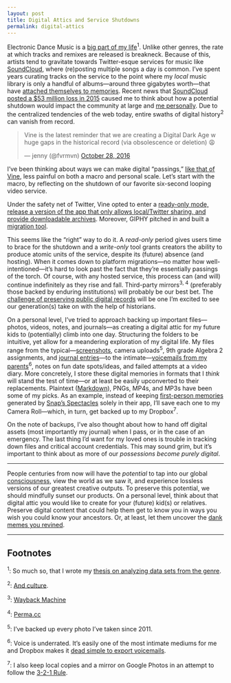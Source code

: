 ```yaml
---
layout: post
title: Digital Attics and Service Shutdowns
permalink: digital-attics
---
```


Electronic Dance Music is a [big part of my life](http://www.seas.virginia.edu/pubs/unbound/spr14/singh.php)<sup>1</sup>. Unlike other genres, the rate at which tracks and remixes are released is breakneck. Because of this, artists tend to gravitate towards Twitter-esque services for music like [SoundCloud](https://soundcloud.com/jasdev-singh), where (re)posting multiple songs a day is common. I’ve spent years curating tracks on the service to the point where my _local_ music library is only a handful of albums—around three gigabytes worth—that have [attached themselves to memories](https://twitter.com/jasdev/status/328698506397245440). Recent news that [SoundCloud posted a $53 million loss in 2015](http://mixmag.net/read/soundcloud-may-run-out-of-cash-after-suffering-a-51-22m-loss-in-2015-news) caused me to think about how a potential shutdown would impact the community at large and [me personally](https://twitter.com/jasdev/status/822180098954690560). Due to the centralized tendencies of the web today, entire swaths of digital history<sup>2</sup> can vanish from record.

<blockquote class="twitter-tweet" data-lang="en"><p lang="en" dir="ltr">Vine is the latest reminder that we are creating a Digital Dark Age w huge gaps in the historical record (via obsolescence or deletion) 😩</p>&mdash; jenny (@fvrmvn) <a href="https://twitter.com/fvrmvn/status/791857105040908288">October 28, 2016</a></blockquote> <script async src="//platform.twitter.com/widgets.js" charset="utf-8"></script>

I’ve been thinking about ways we can make digital “passings,” [like that of Vine](https://medium.com/@vine/important-news-about-vine-909c5f4ae7a7#.2er2e8gxk), less painful on both a macro and personal scale. Let’s start with the macro, by reflecting on the shutdown of our favorite six-second looping video service.

Under the safety net of Twitter, Vine opted to enter a [ready-only mode, release a version of the app that only allows local/Twitter sharing, and provide downloadable archives](http://help.vine.co/post/152688513385/discontinuing-the-vine-app-faqs). Moreover, GIPHY pitched in and built a [migration tool](http://giphy.com/giphylovesvine).

This seems like the “right” way to do it. A _read-only_ period gives users time to brace for the shutdown and a _write-only_ tool grants creators the ability to produce atomic units of the service, despite its (future) absence (and hosting). When it comes down to platform migrations—no matter how well-intentioned—it’s hard to look past the fact that they’re essentially passings of the torch. Of course, with any hosted service, this process can (and will) continue indefinitely as they rise and fall. Third-party mirrors<sup>3, 4</sup> (preferably those backed by enduring institutions) will probably be our best bet. The [challenge of preserving public digital records](https://twitter.com/jack/status/814924317590962176) will be one I’m excited to see our generation(s) take on with the help of historians.

On a personal level, I’ve tried to approach backing up important files—photos, videos, notes, and journals—as creating a digital attic for my future kids to (potentially) climb into one day. Structuring the folders to be intuitive, yet allow for a meandering exploration of my digital life. My files range from the typical—[screenshots](https://twitter.com/jasdev/status/705791847319347200), camera uploads<sup>5</sup>, 9th grade Algebra 2 assignments, and [journal entries](/small-moments)—to the intimate—[voicemails from my parents](https://twitter.com/maiab/status/751500059875782656)<sup>6</sup>, notes on fun date spots/ideas, and failed attempts at a video diary. More concretely, I store these  digital memories in formats that I _think_ will stand the test of time—or at least be easily upconverted to their replacements. Plaintext ([Markdown](https://twitter.com/jxxf/status/789275320696406016)), PNGs, MP4s, and MP3s have been some of my picks. As an example, instead of keeping [first-person memories](https://twitter.com/jasdev/status/817769190920777728) generated by [Snap’s Spectacles](https://www.spectacles.com) solely in their app, I’ll save each one to my Camera Roll—which, in turn, get backed up to my Dropbox<sup>7</sup>.

On the note of backups, I’ve also thought about how to hand off digital assets (most importantly my journal) when I pass, or in the case of an emergency. The last thing I’d want for my loved ones is trouble in tracking down files and critical account credentials. This may sound grim, but it’s important to think about as more of our _possessions become purely digital_.

---

People centuries from now will have the _potential_ to tap into our global [consciousness](https://twitter.com/naval/status/604009689337044992), view the world as we saw it, and experience lossless versions of our greatest creative outputs. To preserve this potential, we should mindfully sunset our products. On a personal level, think about that digital attic you would like to create for your (future) kid(s) or relatives. Preserve digital content that could help them get to know you in ways you wish you could know your ancestors. Or, at least, let them uncover the [dank memes you revined](https://vine.co/v/iiWIUmAUAn6).

---

## Footnotes
<sup>1</sup>: So much so, that I wrote my [thesis on analyzing data sets from the genre](https://www.youtube.com/watch?v=irAFO2rGvTg).

<sup>2</sup>: [And culture](http://www.vox.com/2016/10/28/13439450/vine-shutdown-loss-to-black-culture).

<sup>3</sup>: [Wayback Machine](https://en.wikipedia.org/wiki/Internet_Archive#Wayback_Machine)

<sup>4</sup>: [Perma.cc](https://perma.cc)

<sup>5</sup>: I’ve backed up every photo I’ve taken since 2011.

<sup>6</sup>: Voice is underrated. It’s easily one of the most intimate mediums for me and Dropbox makes it [dead simple to export voicemails](/public/images/dropbox-voicemail.jpg).

<sup>7</sup>: I also keep local copies and a mirror on Google Photos in an attempt to follow the [3-2-1 Rule](http://blog.trendmicro.com/trendlabs-security-intelligence/world-backup-day-the-3-2-1-rule/).